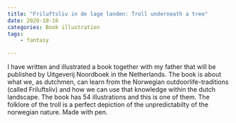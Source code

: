 ```yaml
---
title: "Friluftsliv in de lage landen: Troll underneath a tree"
date: 2020-10-16
categories: Book illustration
tags: 
    - fantasy

---
```

I have written and illustrated a book together with my father that will be published by Uitgeverij Noordboek in the Netherlands. The book is about what we, as dutchmen, can learn from the Norwegian outdoorlife-traditions (called Friluftsliv) and how we can use that knowledge within the dutch landscape. 
The book has 54 illustrations and this is one of them. The folklore of the troll is a perfect depiction of the unpredictabilty of the norwegian nature. Made with pen.